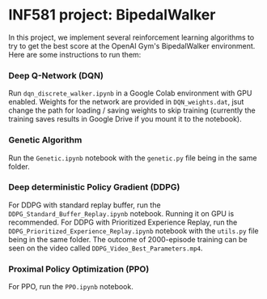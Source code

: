# INF581 project: BipedalWalker

In this project, we implement several reinforcement learning algorithms to try to get the best score at the OpenAI Gym's BipedalWalker environment.
Here are some instructions to run them:

### Deep Q-Network (DQN)
Run `dqn_discrete_walker.ipynb` in a Google Colab environment with GPU enabled.
Weights for the network are provided in `DQN_weights.dat`, jsut change the path for loading / saving weights to skip training (currently the training saves results in Google Drive if you mount it to the notebook).

### Genetic Algorithm
Run the `Genetic.ipynb` notebook with the `genetic.py` file being in the same folder.

### Deep deterministic Policy Gradient (DDPG)
For DDPG with standard replay buffer, run the `DDPG_Standard_Buffer_Replay.ipynb` notebook. Running it on GPU is recommended.
For DDPG with Prioritized Experience Replay, run the `DDPG_Prioritized_Experience_Replay.ipynb` notebook with the `utils.py` file being in the same folder.
The outcome of 2000-episode training can be seen on the video called `DDPG_Video_Best_Parameters.mp4`.

### Proximal Policy Optimization (PPO)
For PPO, run the `PPO.ipynb` notebook.
